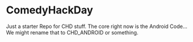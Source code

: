 # ComedyHackDay


Just a starter Repo for CHD stuff.  The core right now is the Android Code... We might rename that to CHD_ANDROID or something.
